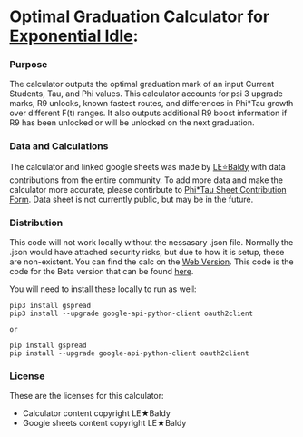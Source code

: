 # Optimal Graduation Calculator for [Exponential Idle](https://conicgames.github.io/exponentialidle/):

### Purpose

The calculator outputs the optimal graduation mark of an input Current Students, Tau, and Phi values.
This calculator accounts for psi 3 upgrade marks, R9 unlocks, known fastest routes, and differences in Phi*Tau growth over different F(t) ranges.
It also outputs additional R9 boost information if R9 has been unlocked or will be unlocked on the next graduation.

### Data and Calculations

The calculator and linked google sheets was made by [LE⭐Baldy](https://github.com/LEBaldy) with data contributions from the entire community. To add more data and make the calculator more accurate, please contirbute to [Phi\*Tau Sheet Contribution Form](https://forms.gle/rEV4ytYYudM44qT66). Data sheet is not currently public, but may be in the future.

### Distribution

This code will not work locally without the nessasary .json file. Normally the .json would have attached security risks, but due to how it is setup, these are non-existent. You can find the calc on the [Web Version](https://replit.com/@LEBaldy2002/gradcalc). This code is the code for the Beta version that can be found [here](https://replit.com/@LEBaldy2002/gradcalc-beta).

You will need to install these locally to run as well:
```
pip3 install gspread
pip3 install --upgrade google-api-python-client oauth2client 

or

pip install gspread
pip install --upgrade google-api-python-client oauth2client
```

### License

These are the licenses for this calculator:

* Calculator content copyright LE★Baldy
* Google sheets content copyright LE★Baldy
